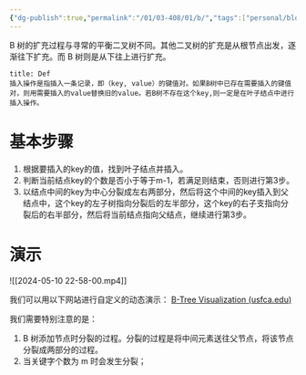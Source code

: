 ```yaml
---
{"dg-publish":true,"permalink":"/01/03-408/01/b/","tags":["personal/blog","algorithm/数据结构/有序表/平衡树/B树","algorithm/数据结构/有序表/平衡树"]}
---
```


B 树的扩充过程与寻常的平衡二叉树不同。其他二叉树的扩充是从根节点出发，逐渐往下扩充。而 B 树则是从下往上进行扩充。

```ad-note
title: Def
插入操作是指插入一条记录，即（key, value）的键值对。如果B树中已存在需要插入的键值对，则用需要插入的value替换旧的value。若B树不存在这个key,则一定是在叶子结点中进行插入操作。
```

# 基本步骤
1. 根据要插入的key的值，找到叶子结点并插入。
2. 判断当前结点key的个数是否小于等于m-1，若满足则结束，否则进行第3步。
3. 以结点中间的key为中心分裂成左右两部分，然后将这个中间的key插入到父结点中，这个key的左子树指向分裂后的左半部分，这个key的右子支指向分裂后的右半部分，然后将当前结点指向父结点，继续进行第3步。

# 演示
![[2024-05-10 22-58-00.mp4]]


我们可以用以下网站进行自定义的动态演示：
[B-Tree Visualization (usfca.edu)](https://www.cs.usfca.edu/~galles/visualization/BTree.html)

我们需要特别注意的是：
1. B 树添加节点时分裂的过程。分裂的过程是将中间元素送往父节点，将该节点分裂成两部分的过程。
2. 当关键字个数为 m 时会发生分裂；